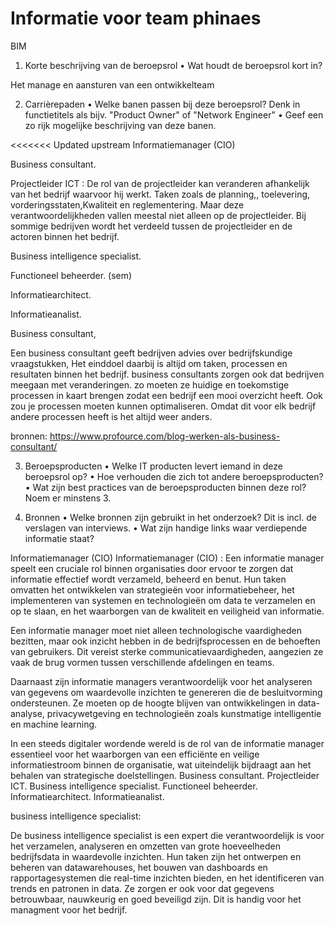 # Informatie voor team phinaes

BIM
1.	Korte beschrijving van de beroepsrol
•	Wat houdt de beroepsrol kort in?

Het manage en aansturen van een ontwikkelteam

2.	Carrièrepaden
•	Welke banen passen bij deze beroepsrol? Denk in functietitels als bijv. "Product Owner" of "Network Engineer"
•	Geef een zo rijk mogelijke beschrijving van deze banen.

<<<<<<< Updated upstream
Informatiemanager (CIO)

Business consultant.

Projectleider ICT : De rol van de projectleider kan veranderen afhankelijk van het bedrijf waarvoor hij werkt. Taken zoals de planning,, toelevering, vorderingsstaten,Kwaliteit en reglementering. Maar deze verantwoordelijkheden vallen meestal niet alleen op de projectleider. Bij sommige bedrijven wordt het verdeeld tussen de projectleider en de actoren binnen het bedrijf.

Business intelligence specialist.

Functioneel beheerder. (sem)

Informatiearchitect.

Informatieanalist.


Business consultant, 

Een business consultant geeft bedrijven advies over bedrijfskundige vraagstukken, 
Het einddoel daarbij is altijd om taken, processen en resultaten binnen het bedrijf.
business consultants zorgen ook dat bedrijven meegaan met veranderingen.
zo moeten ze huidige en toekomstige processen in kaart brengen zodat een bedrijf een mooi overzicht heeft.
Ook zou je processen moeten kunnen optimaliseren. 
Omdat dit voor elk bedrijf andere processen heeft is het altijd weer anders.

bronnen:
https://www.profource.com/blog-werken-als-business-consultant/


3.	Beroepsproducten
•	Welke IT producten levert iemand in deze beroepsrol op?
•	Hoe verhouden die zich tot andere beroepsproducten?
•	Wat zijn best practices van de beroepsproducten binnen deze rol? Noem er minstens 3.

4.	Bronnen
•	Welke bronnen zijn gebruikt in het onderzoek? Dit is incl. de verslagen van interviews.
•	Wat zijn handige links waar verdiepende informatie staat?


Informatiemanager (CIO)
Informatiemanager (CIO) : Een informatie manager speelt een cruciale rol binnen organisaties door ervoor te zorgen dat informatie effectief wordt verzameld, beheerd en benut. Hun taken omvatten het ontwikkelen van strategieën voor informatiebeheer, het implementeren van systemen en technologieën om data te verzamelen en op te slaan, en het waarborgen van de kwaliteit en veiligheid van informatie.

Een informatie manager moet niet alleen technologische vaardigheden bezitten, maar ook inzicht hebben in de bedrijfsprocessen en de behoeften van gebruikers. Dit vereist sterke communicatievaardigheden, aangezien ze vaak de brug vormen tussen verschillende afdelingen en teams.

Daarnaast zijn informatie managers verantwoordelijk voor het analyseren van gegevens om waardevolle inzichten te genereren die de besluitvorming ondersteunen. Ze moeten op de hoogte blijven van ontwikkelingen in data-analyse, privacywetgeving en technologieën zoals kunstmatige intelligentie en machine learning.

In een steeds digitaler wordende wereld is de rol van de informatie manager essentieel voor het waarborgen van een efficiënte en veilige informatiestroom binnen de organisatie, wat uiteindelijk bijdraagt aan het behalen van strategische doelstellingen.
Business consultant.
Projectleider ICT.
Business intelligence specialist.
Functioneel beheerder.
Informatiearchitect.
Informatieanalist.


business intelligence specialist:

De business intelligence specialist is een expert die verantwoordelijk is voor het verzamelen, analyseren en omzetten van grote hoeveelheden bedrijfsdata in waardevolle inzichten. Hun taken zijn het ontwerpen en beheren van datawarehouses, het bouwen van dashboards en rapportagesystemen die real-time inzichten bieden, en het identificeren van trends en patronen in data. Ze zorgen er ook voor dat gegevens betrouwbaar, nauwkeurig en goed beveiligd zijn. Dit is handig voor het managment voor het bedrijf.